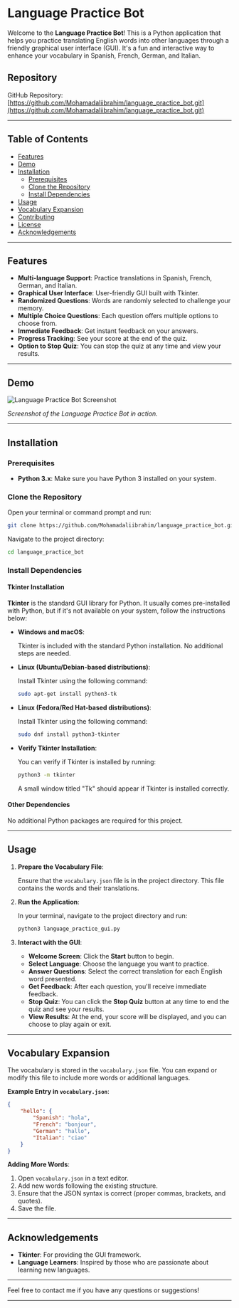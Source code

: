 # Language Practice Bot

Welcome to the **Language Practice Bot**! This is a Python application that helps you practice translating English words into other languages through a friendly graphical user interface (GUI). It's a fun and interactive way to enhance your vocabulary in Spanish, French, German, and Italian.

## Repository

GitHub Repository: [https://github.com/Mohamadaliibrahim/language_practice_bot.git](https://github.com/Mohamadaliibrahim/language_practice_bot.git)

---

## Table of Contents

- [Features](#features)
- [Demo](#demo)
- [Installation](#installation)
  - [Prerequisites](#prerequisites)
  - [Clone the Repository](#clone-the-repository)
  - [Install Dependencies](#install-dependencies)
- [Usage](#usage)
- [Vocabulary Expansion](#vocabulary-expansion)
- [Contributing](#contributing)
- [License](#license)
- [Acknowledgements](#acknowledgements)

---

## Features

- **Multi-language Support**: Practice translations in Spanish, French, German, and Italian.
- **Graphical User Interface**: User-friendly GUI built with Tkinter.
- **Randomized Questions**: Words are randomly selected to challenge your memory.
- **Multiple Choice Questions**: Each question offers multiple options to choose from.
- **Immediate Feedback**: Get instant feedback on your answers.
- **Progress Tracking**: See your score at the end of the quiz.
- **Option to Stop Quiz**: You can stop the quiz at any time and view your results.

---

## Demo

![Language Practice Bot Screenshot](screenshot.png)

*Screenshot of the Language Practice Bot in action.*

---

## Installation

### Prerequisites

- **Python 3.x**: Make sure you have Python 3 installed on your system.

### Clone the Repository

Open your terminal or command prompt and run:

```bash
git clone https://github.com/Mohamadaliibrahim/language_practice_bot.git
```

Navigate to the project directory:

```bash
cd language_practice_bot
```

### Install Dependencies

#### Tkinter Installation

**Tkinter** is the standard GUI library for Python. It usually comes pre-installed with Python, but if it's not available on your system, follow the instructions below:

- **Windows and macOS**:

  Tkinter is included with the standard Python installation. No additional steps are needed.

- **Linux (Ubuntu/Debian-based distributions)**:

  Install Tkinter using the following command:

  ```bash
  sudo apt-get install python3-tk
  ```

- **Linux (Fedora/Red Hat-based distributions)**:

  Install Tkinter using the following command:

  ```bash
  sudo dnf install python3-tkinter
  ```

- **Verify Tkinter Installation**:

  You can verify if Tkinter is installed by running:

  ```bash
  python3 -m tkinter
  ```

  A small window titled "Tk" should appear if Tkinter is installed correctly.

#### Other Dependencies

No additional Python packages are required for this project.

---

## Usage

1. **Prepare the Vocabulary File**:

   Ensure that the `vocabulary.json` file is in the project directory. This file contains the words and their translations.

2. **Run the Application**:

   In your terminal, navigate to the project directory and run:

   ```bash
   python3 language_practice_gui.py
   ```

3. **Interact with the GUI**:

   - **Welcome Screen**: Click the **Start** button to begin.
   - **Select Language**: Choose the language you want to practice.
   - **Answer Questions**: Select the correct translation for each English word presented.
   - **Get Feedback**: After each question, you'll receive immediate feedback.
   - **Stop Quiz**: You can click the **Stop Quiz** button at any time to end the quiz and see your results.
   - **View Results**: At the end, your score will be displayed, and you can choose to play again or exit.

---

## Vocabulary Expansion

The vocabulary is stored in the `vocabulary.json` file. You can expand or modify this file to include more words or additional languages.

**Example Entry in `vocabulary.json`**:

```json
{
    "hello": {
        "Spanish": "hola",
        "French": "bonjour",
        "German": "hallo",
        "Italian": "ciao"
    }
}
```

**Adding More Words**:

1. Open `vocabulary.json` in a text editor.
2. Add new words following the existing structure.
3. Ensure that the JSON syntax is correct (proper commas, brackets, and quotes).
4. Save the file.

---

## Acknowledgements

- **Tkinter**: For providing the GUI framework.
- **Language Learners**: Inspired by those who are passionate about learning new languages.

---

Feel free to contact me if you have any questions or suggestions!

---
